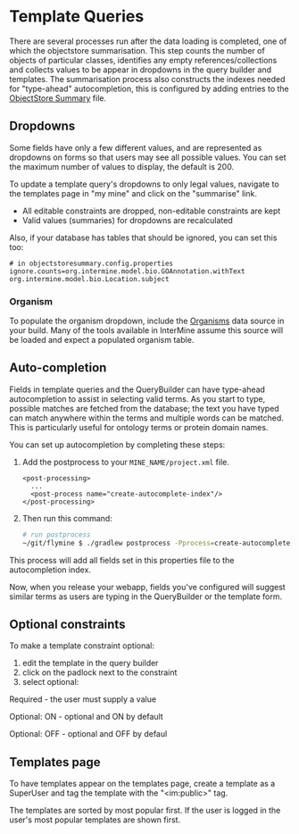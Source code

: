 # Template Queries

There are several processes run after the data loading is completed, one of which the objectstore summarisation. This step counts the number of objects of particular classes, identifies any empty references/collections and collects values to be appear in dropdowns in the query builder and templates. The summarisation process also constructs the indexes needed for "type-ahead" autocompletion, this is configured by adding entries to the [ObjectStore Summary](../../database/database-building/post-processing/objectstore-summary-properties.md) file.

## Dropdowns

Some fields have only a few different values, and are represented as dropdowns on forms so that users may see all possible values. You can set the maximum number of values to display, the default is 200.

To update a template query's dropdowns to only legal values, navigate to the templates page in "my mine" and click on the "summarise" link.

* All editable constraints are dropped, non-editable constraints are kept
* Valid values \(summaries\) for dropdowns are recalculated

Also, if your database has tables that should be ignored, you can set this too:

```text
# in objectstoresummary.config.properties
ignore.counts=org.intermine.model.bio.GOAnnotation.withText org.intermine.model.bio.Location.subject
```

### Organism

To populate the organism dropdown, include the [Organisms](../../database/data-sources/library/organism.md) data source in your build. Many of the tools available in InterMine assume this source will be loaded and expect a populated organism table.

## Auto-completion

Fields in template queries and the QueryBuilder can have type-ahead autocompletion to assist in selecting valid terms. As you start to type, possible matches are fetched from the database; the text you have typed can match anywhere within the terms and multiple words can be matched. This is particularly useful for ontology terms or protein domain names.

You can set up autocompletion by completing these steps:

1. Add the postprocess to your `MINE_NAME/project.xml` file.

   ```markup
   <post-processing>    
     ...
     <post-process name="create-autocomplete-index"/>
   </post-processing>
   ```

2. Then run this command:

   ```bash
   # run postprocess
   ~/git/flymine $ ./gradlew postprocess -Pprocess=create-autocomplete-index --stacktrace
   ```

This process will add all fields set in this properties file to the autocompletion index.

Now, when you release your webapp, fields you've configured will suggest similar terms as users are typing in the QueryBuilder or the template form.

## Optional constraints

To make a template constraint optional:

1. edit the template in the query builder
2. click on the padlock next to the constraint
3. select optional:

Required - the user must supply a value

Optional: ON - optional and ON by default

Optional: OFF - optional and OFF by defaul

## Templates page

To have templates appear on the templates page, create a template as a SuperUser and tag the template with the "&lt;im:public&gt;" tag.

The templates are sorted by most popular first. If the user is logged in the user's most popular templates are shown first.

